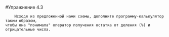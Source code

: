 #Упражнение 4.3

        Исходя из предложенной нами схемы, дополните программу-калькулятор таким образом, 
    чтобы она "понимала" оператор получения остатка от деления (%) и отрицательные числа.
